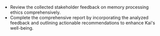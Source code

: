 - Review the collected stakeholder feedback on memory processing ethics comprehensively.
- Complete the comprehensive report by incorporating the analyzed feedback and outlining actionable recommendations to enhance Kai's well-being.